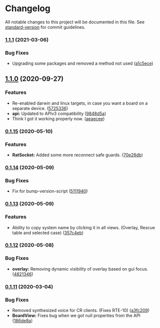 # Changelog

All notable changes to this project will be documented in this file. See [standard-version](https://github.com/conventional-changelog/standard-version) for commit guidelines.

### [1.1.1](https://github.com/FuelRats/RatTracker-electron/compare/v1.1.0...v1.1.1) (2021-03-06)


### Bug Fixes

* Upgrading some packages and removed a method not used ([a1c5ece](https://github.com/FuelRats/RatTracker-electron/commit/a1c5ece76ce4809c8d24f562c5b7e816e71dc1e2))

## [1.1.0](https://github.com/FuelRats/RatTracker-electron/compare/v0.1.15...v1.1.0) (2020-09-27)


### Features

* Re-enabled darwin and linux targets, in case you want a board on a separate device. ([5725336](https://github.com/FuelRats/RatTracker-electron/commit/5725336bb7454812c57bb4722c351c7c08c47b9e))
* **api:** Updated to APIv3 compatibility ([9848d5a](https://github.com/FuelRats/RatTracker-electron/commit/9848d5a34f7d690cc26b7a73ff1f4cd7b6dc4c2a))
* Think I got it working properly now. ([aeaecee](https://github.com/FuelRats/RatTracker-electron/commit/aeaeceed91e9dd5b798908c0c4cd15f317c315e3))

### [0.1.15](https://github.com/FuelRats/RatTracker-electron/compare/v0.1.14...v0.1.15) (2020-05-10)


### Features

* **RatSocket:** Added some more reconnect safe guards. ([70e28db](https://github.com/FuelRats/RatTracker-electron/commit/70e28db451e1a2be3da17ee40ed69208558e93e0))

### [0.1.14](https://github.com/FuelRats/RatTracker-electron/compare/v0.1.13...v0.1.14) (2020-05-09)


### Bug Fixes

* Fix for bump-version-script ([5111940](https://github.com/FuelRats/RatTracker-electron/commit/5111940dfed0915e3bd8ff53ba7eba344b75924d))

### [0.1.13](https://github.com/FuelRats/RatTracker-electron/compare/v0.1.12...v0.1.13) (2020-05-09)


### Features

* Ability to copy system name by clicking it in all views. (Overlay, Rescue table and selected case) ([357c4eb](https://github.com/FuelRats/RatTracker-electron/commit/357c4eb9f969ea52cc5387021dd72b443f844949))

### [0.1.12](https://github.com/FuelRats/RatTracker-electron/compare/v0.1.11...v0.1.12) (2020-05-08)


### Bug Fixes

* **overlay:** Removing dynamic visibility of overlay based on gui focus. ([4821346](https://github.com/FuelRats/RatTracker-electron/commit/4821346ac9cbb6f13d270dd4ddabcc3dc659b7b4))

### [0.1.11](https://github.com/FuelRats/RatTracker-electron/compare/v0.1.9-alpha...v0.1.11) (2020-03-04)


### Bug Fixes

* Removed synthesized voice for CR clients. (Fixes RTE-10) ([a3fc209](https://github.com/FuelRats/RatTracker-electron/commit/a3fc209901bec4a611dc298ef0656cc55c3a46fe))
* **BoardView:** Fixes bug when we got null properties from the API ([186de8a](https://github.com/FuelRats/RatTracker-electron/commit/186de8a1ba0647577575e14ea97fe25abf4e2b69))
